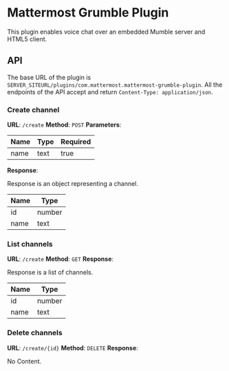 # Mattermost Grumble Plugin

This plugin enables voice chat over an embedded Mumble server and
HTML5 client.

## API

The base URL of the plugin is
`SERVER_SITEURL/plugins/com.mattermost.mattermost-grumble-plugin`. All
the endpoints of the API accept and return `Content-Type:
application/json`.

### Create channel

**URL**: `/create`
**Method**: `POST`
**Parameters**:

| Name | Type | Required |
|------|------|----------|
| name | text | true     |

**Response**:

Response is an object representing a channel.

| Name | Type   |
|------|--------|
| id   | number |
| name | text   |

### List channels

**URL**: `/create`
**Method**: `GET`
**Response**:

Response is a list of channels.

| Name | Type   |
|------|--------|
| id   | number |
| name | text   |

### Delete channels

**URL**: `/create/{id}`
**Method**: `DELETE`
**Response**:

No Content.
